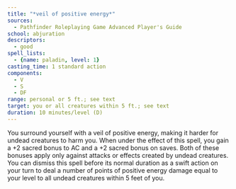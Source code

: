 ```yaml
---
title: "*veil of positive energy*"
sources:
  - Pathfinder Roleplaying Game Advanced Player's Guide
school: abjuration
descriptors:
  - good
spell_lists:
  - {name: paladin, level: 1}
casting_time: 1 standard action
components:
  - V
  - S
  - DF
range: personal or 5 ft.; see text
target: you or all creatures within 5 ft.; see text
duration: 10 minutes/level (D)
---
```


You surround yourself with a veil of positive energy, making it harder for undead creatures to harm you. When under the effect of this spell, you gain a +2 sacred bonus to AC and a +2 sacred bonus on saves. Both of these bonuses apply only against attacks or effects created by undead creatures. You can dismiss this spell before its normal duration as a swift action on your turn to deal a number of points of positive energy damage equal to your level to all undead creatures within 5 feet of you.

